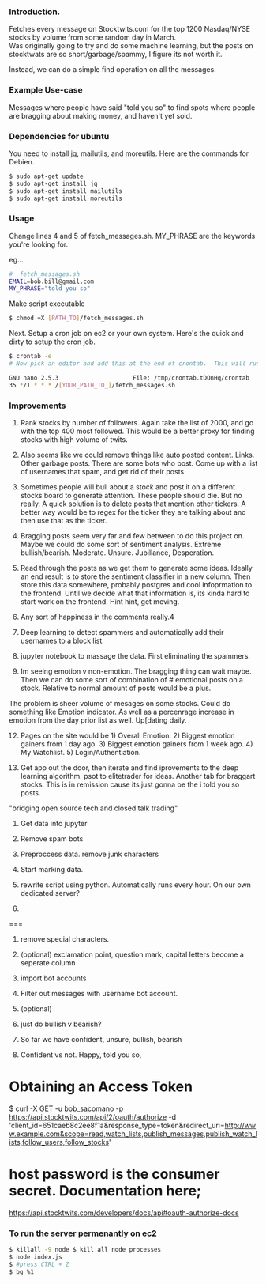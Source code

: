 ### Introduction.

Fetches every message on  Stocktwits.com for the top 1200 Nasdaq/NYSE stocks by volume from some random day in March.   
Was originally going to try and do some machine learning, but the posts on stocktwats are so short/garbage/spammy, I figure its not worth it.

Instead, we can do a simple find operation on all the messages.

### Example Use-case

Messages where people have said "told you so" to find spots where people are bragging about making money, and haven't yet sold.

### Dependencies for ubuntu

You need to install jq, mailutils, and moreutils.  Here are the commands for Debien.  

```bash
$ sudo apt-get update
$ sudo apt-get install jq
$ sudo apt-get install mailutils
$ sudo apt-get install moreutils
```

### Usage

Change lines 4 and 5 of fetch_messages.sh.  MY_PHRASE are the keywords you're looking for.


eg...
```bash
#  fetch_messages.sh
EMAIL=bob.bill@gmail.com
MY_PHRASE="told you so"
```

Make script executable
```bash
$ chmod +X [PATH_TO]/fetch_messages.sh
```

Next.  Setup a cron job on ec2 or your own system.
Here's the quick and dirty to setup the cron job.
```bash
$ crontab -e
# Now pick an editor and add this at the end of crontab.  This will run the script on the 35th minute of every hour, and send you an email whenever someone says "told you so on stocktwats"

GNU nano 2.5.3                     File: /tmp/crontab.tDOnHq/crontab
35 */1 * * * /[YOUR_PATH_TO_]/fetch_messages.sh
```


### Improvements

1) Rank stocks by number of followers.  Again take the list of 2000, and go with the top 400 most followed.  This would be a better proxy for finding stocks with high volume of twits.

3) Also seems like we could remove things like auto posted content.  Links.  Other garbage posts.  There are some bots who post.  Come up with a list of usernames that spam, and get rid of their posts.

4) Sometimes people will bull about a stock and post it on a different stocks board to generate attention.  These people should die.  But no really.  A quick solution is to delete posts that mention other tickers.  A better way would be to regex for the ticker they are talking about and then use that as the ticker.

5) Bragging posts seem very far and few between to do this project on.  Maybe we could do some sort of sentiment analysis.  Extreme bullish/bearish.  Moderate.  Unsure.  Jubillance, Desperation.

6) Read through the posts as we get them to generate some ideas.  Ideally an end result is to store the sentiment classifier in a new column.  Then store this data somewhere, probably postgres and cool infoprmation to the frontend.  Until we decide what that information is, its kinda hard to start work on the frontend.  Hint hint, get moving.

7) Any sort of happiness in the comments really.4

8) Deep learning to detect spammers and automatically add their usernames to a block list.

10) jupyter notebook to massage the data.  First eliminating the spammers.

11) Im seeing emotion v non-emotion.  The bragging thing can wait maybe.  Then we can do some sort of combination of # emotional posts on a stock.  Relative to normal amount of posts would be a plus.

The problem is sheer volume of mesages on some stocks.  Could do something like Emotion indicator.  As well as a percenrage increase in emotion from the day prior list as well.  Up[dating daily.  


12) Pages on the site would be 1) Overall Emotion.  2) Biggest emotion gainers from 1 day ago.  3)  Biggest emotion gainers from 1 week ago.  4) My Watchlist.  5) Login/Authentiation.  


13) Get app out the door, then iterate and find iprovements to the deep learning algorithm.  psot to elitetrader for ideas.  Another tab for braggart stocks.  This is in remission cause its just gonna be the i told you so posts.  

"bridging open source tech and closed talk trading"

1) Get data into jupyter
2) Remove spam bots
3) Preproccess data. remove junk characters
4) Start marking data.  


14) rewrite script using python.  Automatically runs every hour.  On our own dedicated server?

15)


===

1) remove special characters.  
2) (optional) exclamation point, question mark, capital letters become a seperate column
3) import bot accounts
4) Filter out messages with username bot account.
5) (optional)

6) just do bullish v bearish?
7) So far we have confident, unsure, bullish, bearish

8) Confident vs not.  Happy, told you so,



# Obtaining an Access Token

$ curl -X GET -u bob_sacomano -p https://api.stocktwits.com/api/2/oauth/authorize -d 'client_id=651caeb8c2ee8f1a&response_type=token&redirect_uri=http://www.example.com&scope=read,watch_lists,publish_messages,publish_watch_lists,follow_users,follow_stocks'

# host password is the consumer secret.  Documentation here;
https://api.stocktwits.com/developers/docs/api#oauth-authorize-docs

### To run the server permenantly on ec2

```bash
$ killall -9 node $ kill all node processes
$ node index.js
$ #press CTRL + Z
$ bg %1
```
